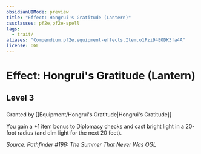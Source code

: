 ```yaml
---
obsidianUIMode: preview
title: "Effect: Hongrui's Gratitude (Lantern)"
cssclasses: pf2e,pf2e-spell
tags:
  - trait/
aliases: "Compendium.pf2e.equipment-effects.Item.o1Fzi94EODK3fa4A"
license: OGL
---
```

# Effect: Hongrui's Gratitude (Lantern)
## Level 3
### 






Granted by [[Equipment/Hongrui's Gratitude|Hongrui's Gratitude]]

You gain a +1 item bonus to Diplomacy checks and cast bright light in a 20-foot radius (and dim light for the next 20 feet).

*Source: Pathfinder #196: The Summer That Never Was*
*OGL*